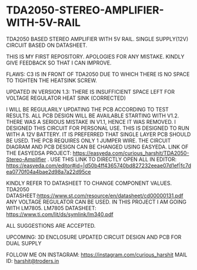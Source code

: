 # TDA2050-STEREO-AMPLIFIER-WITH-5V-RAIL
TDA2050 BASED STEREO AMPLIFIER WITH 5V RAIL. SINGLE SUPPLY(12V) CIRCUIT BASED ON DATASHEET.


THIS IS MY FIRST REPOSITORY. APOLOGIES FOR ANY MISTAKE. KINDLY GIVE FEEDBACK SO THAT I CAN IMPROVE. 


FLAWS: C3 IS IN FRONT OF TDA2050 DUE TO WHICH THERE IS NO SPACE TO TIGHTEN THE HEATSINK SCREW.

UPDATED IN VERSION 1.3:
THERE IS INSUFFICIENT SPACE LEFT FOR VOLTAGE REGULATOR HEAT SINK (CORRECTED)


I WILL BE REGULARILY UPDATING THE PCB ACCORDING TO TEST RESULTS. ALL PCB DESIGN WILL BE AVAILABLE STARTING WITH V1.2. THERE WAS A SERIOUS MISTAKE IN V1.1, HENCE IT WAS REMOVED.
I DESIGNED THIS CIRCUIT FOR PERSONAL USE. THIS IS DESIGNED TO RUN WITH A 12V BATTERY. IT IS PREFERRED THAT SINGLE LAYER PCB SHOULD BE USED. THE PCB REQUIRES ONLY 1 JUMPER WIRE. THE CIRCUIT DIAGRAM AND PCB DESIGN CAN BE CHANGED USING EASYEDA. LINK OF THE EASYEDSA PROJECT: https://easyeda.com/curious_harshit/TDA2050-Stereo-Amplifier . USE THIS LINK TO DIRECTLY OPEN ALL IN EDITOR: https://easyeda.com/editor#id=|d50b4ff4365740bd827232eeae07d1ef|fc7dea0770f04a4bae2d98a7a22d95ce 

KINDLY REFER TO DATASHEET TO CHANGE COMPONENT VALUES. TDA2050 DATASHEET:https://www.st.com/resource/en/datasheet/cd00000131.pdf
ANY VOLTAGE REGULATOR CAN BE USED. IN THIS PROJECT I AM GOING WITH LM7805. LM7805 DATASHEET: https://www.ti.com/lit/ds/symlink/lm340.pdf

ALL SUGGESTIONS ARE ACCEPTED.

UPCOMING:
3D ENCLOSURE
UPDATED CIRCUIT DESIGN AND PCB FOR DUAL SUPPLY


FOLLOW ME ON INSTAGRAM: https://instagram.com/curious_harshit
MAIL ID: harshit@troders.in

